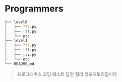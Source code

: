 # Programmers

```bash
├── level0
│   ├── ???.py
│   ├── !!!.py
│   └── etc
├── level1
│   ├── ???.py
│   ├── !!!.py
│   ├── ;;;.py
│   └── etc
└── README.md
```

> 프로그래머스 코딩 테스트 답안 정리 리포지토리입니다 
